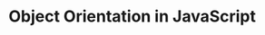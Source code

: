 # Object Orientation in JavaScript
<!-- #blog -->

<!-- {BearID:72F210D2-73EC-49E4-941B-4F908063468D-15093-000010E2BB657240} -->
